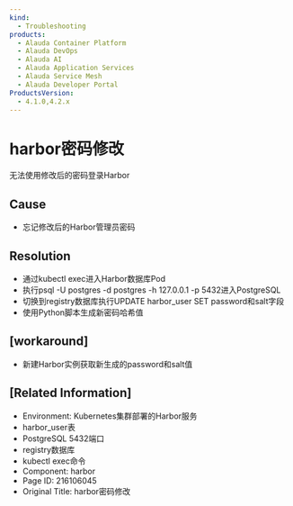 ```yaml
---
kind:
  - Troubleshooting
products:
  - Alauda Container Platform
  - Alauda DevOps
  - Alauda AI
  - Alauda Application Services
  - Alauda Service Mesh
  - Alauda Developer Portal
ProductsVersion:
  - 4.1.0,4.2.x
---
```

<!-- A type of document that involves encountering a fault, diagnosing it, performing root cause analysis, and providing solutions. -->

# harbor密码修改

无法使用修改后的密码登录Harbor

## Cause
- 忘记修改后的Harbor管理员密码

## Resolution
- 通过kubectl exec进入Harbor数据库Pod
- 执行psql -U postgres -d postgres -h 127.0.0.1 -p 5432进入PostgreSQL
- 切换到registry数据库执行UPDATE harbor_user SET password和salt字段
- 使用Python脚本生成新密码哈希值

## [workaround]
- 新建Harbor实例获取新生成的password和salt值

## [Related Information]
- Environment: Kubernetes集群部署的Harbor服务
- harbor_user表
- PostgreSQL 5432端口
- registry数据库
- kubectl exec命令
- Component: harbor
- Page ID: 216106045
- Original Title: harbor密码修改
